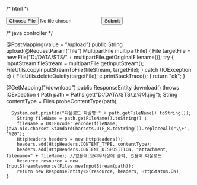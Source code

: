 /* html */

<html>
    <head>
        <meta charset="utf-8">
    </head>
    <body>
        <form action="http://localhost:8080/board/upload" method="post" enctype="multipart/form-data">
            <input type="file" name="file">
            <input type="submit">
        </form>
    </body>
</html>

/* java controller */

@PostMapping(value = "/upload")
    public String upload(@RequestParam("file") MultipartFile multipartFile) {
        File targetFile = new File("D:/DATA/STS/" + multipartFile.getOriginalFilename());
        try {
            InputStream fileStream = multipartFile.getInputStream();
            FileUtils.copyInputStreamToFile(fileStream, targetFile);
        } catch (IOException e) {
            FileUtils.deleteQuietly(targetFile);
            e.printStackTrace();
        }
        return "ok";
}    

@GetMapping("/download")
    public ResponseEntity<Resource> download() throws IOException {
    	Path path = Paths.get("D:/DATA/STS/고양이.jpg");
    	String contentType = Files.probeContentType(path);

      System.out.println("다운로드 파일명:" + path.getFileName().toString());
    	String fileName = path.getFileName().toString() ;
    	fileName = URLEncoder.encode(fileName, java.nio.charset.StandardCharsets.UTF_8.toString()).replaceAll("\\+", "%20");
    	HttpHeaders headers = new HttpHeaders();
    	headers.add(HttpHeaders.CONTENT_TYPE, contentType);
    	headers.add(HttpHeaders.CONTENT_DISPOSITION, "attachment; filename=" + fileName); //없을때:브라우저상에 출력, 있을때:다운로드
    	Resource resource = new InputStreamResource(Files.newInputStream(path));
    	return new ResponseEntity<>(resource, headers, HttpStatus.OK);
    }    
    
